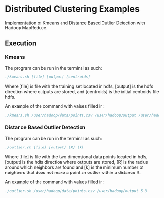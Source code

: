 # Distributed Clustering Examples
 
Implementation of Kmeans and Distance Based Outlier Detection with Hadoop MapReduce.

## Execution

### Kmeans

The program can be run in the terminal as such:

```bibtex
./kmeans.sh [file] [output] [centroids]
```

Where [file] is file with the training set located in hdfs, [output] is the hdfs direction where outputs are stored, and [centroids] is the initial centroids file hdfs.

An example of the command with values filled in:

```bibtex
./kmeans.sh /user/hadoop/data/points.csv /user/hadoop/output /user/hadoop/data/centroids.txt
```

### Distance Based Outlier Detection 

The program can be run in the terminal as such:

```bibtex
./outlier.sh [file] [output] [R] [k]
```

Where [file] is file with the two dimensional data points located in hdfs, [output] is the hdfs direction where outputs are stored, [R] is the radius around which neighbors are found and [k] is the minimum number of neighbors that does not make a point an outlier within a distance R.

An example of the command with values filled in:

```bibtex
./outlier.sh /user/hadoop/data/points.csv /user/hadoop/output 5 3 
```
